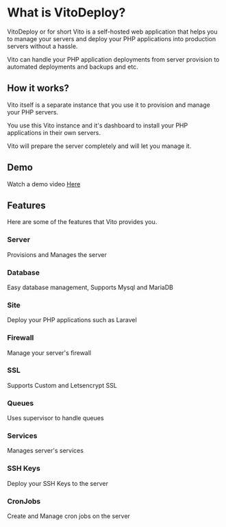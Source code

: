 # What is VitoDeploy?

VitoDeploy or for short Vito is a self-hosted web application that helps you to manage your servers and deploy your PHP applications into production servers without a hassle.

Vito can handle your PHP application deployments from server provision to automated deployments and backups and etc.

## How it works?

Vito itself is a separate instance that you use it to provision and manage your PHP servers.

You use this Vito instance and it's dashboard to install your PHP applications in their own servers.

Vito will prepare the server completely and will let you manage it.

## Demo

Watch a demo video [Here](https://youtu.be/AbmUOBDOc28)

## Features

Here are some of the features that Vito provides you.

### Server

Provisions and Manages the server

### Database

Easy database management, Supports Mysql and MariaDB

### Site

Deploy your PHP applications such as Laravel

### Firewall

Manage your server's firewall

### SSL

Supports Custom and Letsencrypt SSL

### Queues

Uses supervisor to handle queues

### Services

Manages server's services

### SSH Keys

Deploy your SSH Keys to the server

### CronJobs

Create and Manage cron jobs on the server
